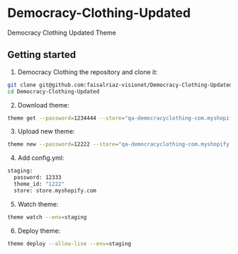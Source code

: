 # Democracy-Clothing-Updated
Democracy Clothing Updated Theme
## Getting started

1. Democracy Clothing the repository and clone it:
```sh
git clone git@github.com:faisalriaz-visionet/Democracy-Clothing-Updated.git
cd Democracy-Clothing-Updated
```
2. Download theme:
```sh
theme get --password=1234444 --store="qa-democracyclothing-com.myshopify.com" --themeid=1222
```
3. Upload new theme:
```sh
theme new --password=12222 --store="qa-democracyclothing-com.myshopify.com" --name="Add Theme Name"
```
4. Add config.yml:
```sh
staging:
  password: 12333
  theme_id: "1222"
  store: store.myshopify.com
```

5. Watch theme:
```sh
theme watch --env=staging
```

6. Deploy theme:
```sh
theme deploy --allow-live --env=staging
```
